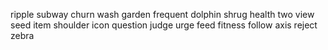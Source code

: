 ripple subway churn wash garden frequent dolphin shrug health two view seed item shoulder icon question judge urge feed fitness follow axis reject zebra